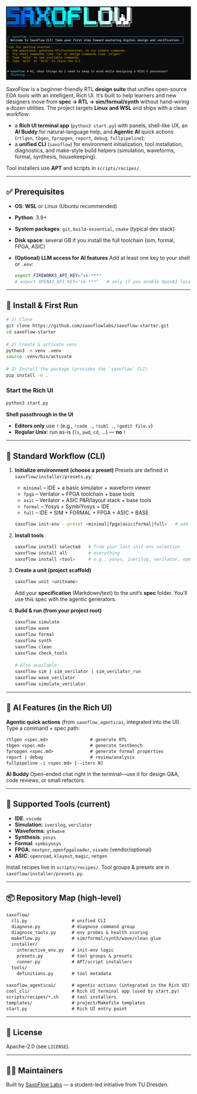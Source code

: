 ![SaxoFlow Rich UI](docs/images/saxoflow_cool_cli.png)

SaxoFlow is a beginner-friendly RTL **design suite** that unifies open-source EDA tools with an intelligent, Rich UI. It’s built to help learners and new designers move from **spec → RTL → sim/formal/synth** without hand-wiring a dozen utilities. The project targets **Linux and WSL** and ships with a clean workflow:

* a **Rich UI terminal app** (`python3 start.py`) with panels, shell-like UX, an **AI Buddy** for natural-language help, and **Agentic AI** quick actions (`rtlgen`, `tbgen`, `fpropgen`, `report`, `debug`, `fullpipeline`);
* a **unified CLI** (`saxoflow`) for environment initialization, tool installation, diagnostics, and make-style build helpers (simulation, waveforms, formal, synthesis, housekeeping).

Tool installers use **APT** and scripts in `scripts/recipes/`.

---

## ✅ Prerequisites

* **OS**: **WSL** or Linux (Ubuntu recommended)
* **Python**: 3.9+
* **System packages**: `git`, `build-essential`, `cmake` (typical dev stack)
* **Disk space**: several GB if you install the full toolchain (sim, formal, FPGA, ASIC)
* **(Optional) LLM access for AI features**
  Add at least one key to your shell or `.env`:

  ```bash
  export FIREWORKS_API_KEY="sk-***"
  # export OPENAI_API_KEY="sk-***"   # only if you enable OpenAI locally
  ```

---

## 🚀 Install & First Run

```bash
# 1) Clone
git clone https://github.com/saxoflowlabs/saxoflow-starter.git
cd saxoflow-starter

# 2) Create & activate venv
python3 -m venv .venv
source .venv/bin/activate

# 3) Install the package (provides the `saxoflow` CLI)
pip install -e .
```

### Start the Rich UI

```bash
python3 start.py
```

**Shell passthrough in the UI**

* **Editors only** use `!` (e.g., `!code .`, `!subl .`, `!gedit file.v`)
* **Regular Unix**: run as-is (`ls`, `pwd`, `cd`, …) — **no `!`**

---

## 🧭 Standard Workflow (CLI)

1. **Initialize environment (choose a preset)**
   Presets are defined in `saxoflow/installer/presets.py`:

   * `minimal` – IDE + a basic simulator + waveform viewer
   * `fpga` – Verilator + FPGA toolchain + base tools
   * `asic` – Verilator + ASIC P\&R/layout stack + base tools
   * `formal` – Yosys + SymbiYosys + IDE
   * `full` – IDE + SIM + FORMAL + FPGA + ASIC + BASE

   ```bash
   saxoflow init-env --preset <minimal|fpga|asic|formal|full>   # add --headless to skip prompts
   ```

2. **Install tools**

   ```bash
   saxoflow install selected   # from your last init-env selection
   saxoflow install all        # everything
   saxoflow install <tool>     # e.g., yosys, iverilog, verilator, openroad, gtkwave, ...
   ```

3. **Create a unit (project scaffold)**

   ```bash
   saxoflow unit <unitname>
   ```

   Add your **specification** (Markdown/text) to the unit’s **spec** folder. You’ll use this spec with the agentic generators.

4. **Build & run (from your project root)**

   ```bash
   saxoflow simulate
   saxoflow wave
   saxoflow formal
   saxoflow synth
   saxoflow clean
   saxoflow check_tools

   # Also available:
   saxoflow sim | sim_verilator | sim_verilator_run
   saxoflow wave_verilator
   saxoflow simulate_verilator
   ```

---

## 🤖 AI Features (in the Rich UI)

**Agentic quick actions** (from `saxoflow_agenticai`, integrated into the UI). Type a command + spec path:

```
rtlgen <spec.md>                # generate RTL
tbgen <spec.md>                 # generate testbench
fpropgen <spec.md>              # generate formal properties
report | debug                  # review/analysis
fullpipeline -i <spec.md> [--iters N]
```

**AI Buddy**
Open-ended chat right in the terminal—use it for design Q\&A, code reviews, or small refactors.

---

## 🔧 Supported Tools (current)

* **IDE**: `vscode`
* **Simulation**: `iverilog`, `verilator`
* **Waveforms**: `gtkwave`
* **Synthesis**: `yosys`
* **Formal**: `symbiyosys`
* **FPGA**: `nextpnr`, `openfpgaloader`, `vivado` (vendor/optional)
* **ASIC**: `openroad`, `klayout`, `magic`, `netgen`

Install recipes live in `scripts/recipes/`. Tool groups & presets are in `saxoflow/installer/presets.py`.

---

## 📦 Repository Map (high-level)

```
saxoflow/
  cli.py                 # unified CLI
  diagnose.py            # diagnose command group
  diagnose_tools.py      # env probes & health scoring
  makeflow.py            # sim/formal/synth/wave/clean glue
  installer/
    interactive_env.py   # init-env logic
    presets.py           # tool groups & presets
    runner.py            # APT/script installers
  tools/
    definitions.py       # tool metadata

saxoflow_agenticai/      # agentic actions (integrated in the Rich UI)
cool_cli/                # Rich UI terminal app (used by start.py)
scripts/recipes/*.sh     # tool installers
templates/               # project/Makefile templates
start.py                 # Rich UI entry point
```

---

## 🪪 License

Apache-2.0 (see `LICENSE`).

---

## 🧑‍💻 Maintainers

Built by [SaxoFlow Labs](https://github.com/saxoflowlabs) — a student-led initiative from TU Dresden.
